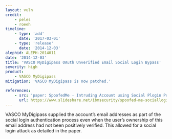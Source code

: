 ```yaml
---
layout: vuln
credit:
    - peles
    - roeeh
timeline:
    - type: 'add'
      date: '2017-03-01'
    - type: 'release'
      date: '2014-12-03' 
alephid: ALEPH-2014011
date: '2014-12-03'
title: 'VASCO MyDigipass OAuth Unverified Email Social Login Bypass'
severity: high
product:
    - VASCO MyDigipass
mitigation: 'VASCO MyDigipass is now patched.'

references:
    - src: 'paper: SpoofedMe - Intruding Account using Social Plogin Providers'
      url: https://www.slideshare.net/ibmsecurity/spoofed-me-socialloginattack
---
```

VASCO MyDigipass supplied the account’s email addresses as part of the social login authentication process even when the user’s ownership of this email address had not been positively verified. This allowed for a social login attack as detailed in the paper.
